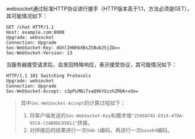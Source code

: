 websocket通过标准HTTP协议进行握手（HTTP版本高于1.1，方法必须是GET），其可能情况如下：

```http
GET /chat HTTP/1.1
Host: example.com:8000
Upgrade: websocket
Connection: Upgrade
Sec-WebSocket-Key: dGhlIHNhbXBsZSBub25jZQ==
Sec-WebSocket-Version: 13
```

当服务器接受请求后，会发回特殊响应，表示接受协议，其可能情况如下：

```http
HTTP/1.1 101 Switching Protocols
Upgrade: websocket
Connection: Upgrade
Sec-WebSocket-Accept: s3pPLMBiTxaQ9kYGzzhZRbK+xOo=
```

>   其中`Sec-WebSocket-Accept`的计算过程如下：
>
>   1.   将客户端发送的`Sec-WebSocket-Key`和魔术值`"258EAFA5-E914-47DA-95CA-C5AB0DC85B11"`拼接。
>   2.   对拼接后的结果进行一次`SHA-1`编码，再进行一次`base64`编码。
>

